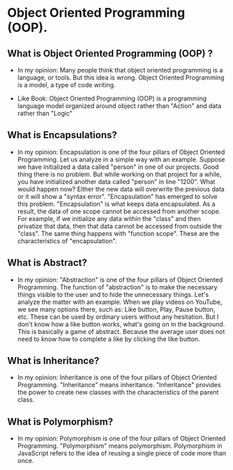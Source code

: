 # Object Oriented Programming (OOP).

## What is Object Oriented Programming (OOP) ?
- In my opinion: Many people think that object oriented programming is a language, or tools. But this idea is wrong. Object Oriented Programming is a model, a type of code writing.

- Like Book: Object Oriented Programming (OOP) is a programming language model organized around object rather than "Action" and data rather than "Logic"

## What is Encapsulations?
- In my opinion: Encapsulation is one of the four pillars of Object Oriented Programming. Let us analyze in a simple way with an example. Suppose we have initialized a data called "person" in one of our projects. Good thing there is no problem. But while working on that project for a while, you have initialized another data called "person" in line "1200". What would happen now? Either the new data will overwrite the previous data or it will show a "syntax error". "Encapsulation" has emerged to solve this problem. "Encapsulation" is what keeps data encapsulated. As a result, the data of one scope cannot be accessed from another scope. For example, if we initialize any data within the "class" and then privatize that data, then that data cannot be accessed from outside the "class". The same thing happens with "function scope". These are the characteristics of "encapsulation".

## What is Abstract?
- In my opinion: "Abstraction" is one of the four pillars of Object Oriented Programming. The function of "abstraction" is to make the necessary things visible to the user and to hide the unnecessary things. Let's analyze the matter with an example. When we play videos on YouTube, we see many options there, such as: Like button, Play, Pause button, etc. These can be used by ordinary users without any hesitation. But I don't know how a like button works, what's going on in the background. This is basically a game of abstract. Because the average user does not need to know how to complete a like by clicking the like button.

## What is Inheritance?
- In my opinion: Inheritance is one of the four pillars of Object Oriented Programming. "Inheritance" means inheritance. "Inheritance" provides the power to create new classes with the characteristics of the parent class.

## What is Polymorphism?
- In my opinion: Polymorphism is one of the four pillars of Object Oriented Programming. "Polymorphism" means polymorphism. Polymorphism in JavaScript refers to the idea of reusing a single piece of code more than once.